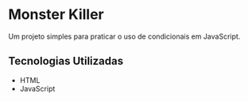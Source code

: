 # Monster Killer

Um projeto simples para praticar o uso de condicionais em JavaScript.




## Tecnologias Utilizadas

- HTML
- JavaScript




